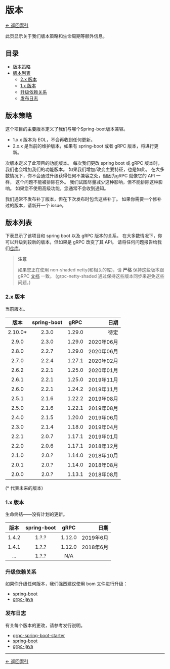 # 版本

[<- 返回索引](index.md)

此页显示关于我们版本策略和生命周期等额外信息。

## 目录 <!-- omit in toc -->

- [版本策略](#versioning-policy)
- [版本列表](#version-table)
  - [2.x 版本](#version-2x)
  - [1.x 版本](#version-1x)
  - [升级依赖关系](#upgrading-dependencies)
  - [发布日志](#release-notes)

## 版本策略

这个项目的主要版本定义了我们与哪个Spring-boot版本兼容。

- 1.x.x  版本为 EOL，不会再收到任何更新。
- 2.x.x 是当前的维护版本，如果有 spring-boot 或者 gRPC 版本，将进行更新。

次版本定义了此项目的功能版本。 每次我们更改 spring boot 或 gRPC 版本时，我们也会增加我们的功能版本。 如果我们增加/改变主要特征，也是如此。 在大多数情况下，你不会通过升级获得任何不兼容之处，但因为gRPC 就像它的 API 一样， 这个问题不能被排除在外。 我们试图尽量减少这种影响，但不能排除这种影响。 如果您不使用高级功能，您通常不会收到通知。

我们通常不发布补丁版本，但在下次发布时包含这些补丁。 如果你需要一个修补过的版本，请新开一个 issue。

## 版本列表

下表显示了该项目和 spring boot 以及 gRPC 版本的关系。 在大多数情况下，你可以升级到较新的版本，但如果是 gRPC 改变了其 API。 请将任何问题报告给我们[仓库](https://github.com/yidongnan/grpc-spring-boot-starter/issues)。

> **注意**
>
> 如果您正在使用 non-shaded netty(和相关的库)，请 **严格** 保持这些版本跟 gRPC [文档](https://github.com/grpc/grpc-java/blob/master/SECURITY.md#netty) 一致。 (grpc-netty-shaded 通过保持这些版本同步来避免这些问题。)

### 2.x 版本

当前版本。

|   版本    | spring-boot |  gRPC  |       日期 |
|:-------:|:-----------:|:------:| --------:|
|  2.10.0*|    2.3.0    | 1.29.0 |     待定    |
|  2.9.0  |    2.3.0    | 1.29.0 |  2020年06月 |
|  2.8.0  |    2.2.7    | 1.29.0 |  2020年06月 |
|  2.7.0  |    2.2.4    | 1.27.1 |  2020年02月 |
|  2.6.2  |    2.2.1    | 1.25.0 |  2020年01月 |
|  2.6.1  |    2.2.1    | 1.25.0 |  2019年11月 |
|  2.6.0  |    2.2.1    | 1.24.2 |  2019年11月 |
|  2.5.1  |    2.1.6    | 1.22.2 |  2019年08月 |
|  2.5.0  |    2.1.6    | 1.22.1 |  2019年08月 |
|  2.4.0  |    2.1.5    | 1.20.0 |  2019年06月 |
|  2.3.0  |    2.1.4    | 1.18.0 |  2019年04月 |
|  2.2.1  |    2.0.7    | 1.17.1 |  2019年01月 |
|  2.2.0  |    2.0.6    | 1.17.1 |  2018年12月 |
|  2.1.0  |    2.0.?    | 1.14.0 |  2018年10月 |
|  2.0.1  |    2.0.?    | 1.14.0 |  2018年08月 |
|  2.0.0  |    2.0.?    | 1.13.1 |  2018年08月 |

(* 代表未来的版本)

### 1.x 版本

生命终结——没有计划的更新。

|  版本   | spring-boot |  gRPC  |      日期 |
|:-----:|:-----------:|:------:| -------:|
| 1.4.2 |    1.?.?    | 1.12.0 | 2019年6月 |
| 1.4.1 |    1.?.?    | 1.12.0 | 2018年6月 |
|  ...  |    1.?.?    |  N/A   |         |

### 升级依赖关系

如果你升级任何版本，我们强烈建议使用 bom 文件进行升级：

- [spring-boot](https://mvnrepository.com/artifact/org.springframework.boot/spring-boot-starter-parent)
- [grpc-java](https://mvnrepository.com/artifact/io.grpc/grpc-bom)

### 发布日志

有关每个版本的更改，请参考发行说明。

- [grpc-spring-boot-starter](https://github.com/yidongnan/grpc-spring-boot-starter/releases)
- [spring-boot](https://github.com/spring-projects/spring-boot/releases)
- [grpc-java](https://github.com/grpc/grpc-java/releases)

----------

[<- 返回索引](index.md)
